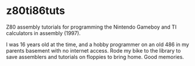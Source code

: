 # z80ti86tuts
Z80 assembly tutorials for programming the Nintendo Gameboy and TI calculators in assembly (1997).

I was 16 years old at the time, and a hobby programmer on an old 486 in my parents basement with no internet access.
Rode my bike to the library to save assemblers and tutorials on floppies to bring home. Good memories.
